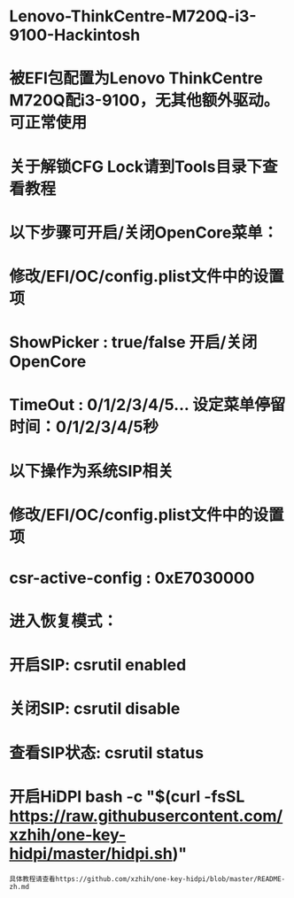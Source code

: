 # Lenovo-ThinkCentre-M720Q-i3-9100-Hackintosh

# 被EFI包配置为Lenovo ThinkCentre M720Q配i3-9100，无其他额外驱动。可正常使用
# 关于解锁CFG Lock请到Tools目录下查看教程
#
#
# 以下步骤可开启/关闭OpenCore菜单：
#   修改/EFI/OC/config.plist文件中的设置项
#     ShowPicker  :  true/false     开启/关闭OpenCore
#     TimeOut  :  0/1/2/3/4/5...    设定菜单停留时间：0/1/2/3/4/5秒
#
# 以下操作为系统SIP相关
#   修改/EFI/OC/config.plist文件中的设置项
#     csr-active-config  :  0xE7030000
#   进入恢复模式：
#     开启SIP:    csrutil enabled
#     关闭SIP:    csrutil disable
#     查看SIP状态: csrutil status
#
# 开启HiDPI   bash -c "$(curl -fsSL https://raw.githubusercontent.com/xzhih/one-key-hidpi/master/hidpi.sh)"
    具体教程请查看https://github.com/xzhih/one-key-hidpi/blob/master/README-zh.md
